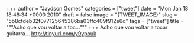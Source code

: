 
+++
author = "Jaydson Gomes"
categories = ["tweet"]
date = "Mon Jan 18 18:48:34 +0000 2010"
draft = false
image = "{TWEET_IMAGE}"
slug = "5b8cfdeb32f077125645386ba03ffc409f912e6d"
tags = ["tweet"]
title = """Acho que vou voltar a toc..."""
+++
Acho que vou voltar a tocar guitarra... http://tinyurl.com/y9ypouk
